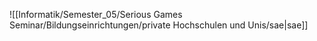 ![[Informatik/Semester_05/Serious Games Seminar/Bildungseinrichtungen/private Hochschulen und Unis/sae|sae]]